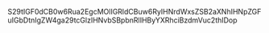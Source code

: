 S29tIGF0dCB0w6Rua2EgcMOlIGRldCBuw6RyIHNrdWxsZSB2aXNhIHNpZGFuIGbDtnIgZW4ga29tcGlzIHNvbSBpbnRlIHByYXRhciBzdmVuc2thIDop